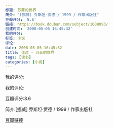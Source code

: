 ```yaml
---
标题: 苏菲的世界
简介: "[挪威] 乔斯坦·贾德 / 1999 / 作家出版社"
豆瓣评分: '8.6'
链接: https://book.douban.com/subject/1008093/
创建时间: '2008-05-05 16:45:32'
我的评分:
标签: 小说
评论:
date: 2008-05-05 16:45:32
title: 读过 - 苏菲的世界
tags: [读书]
categories: [小说]
---
```


我的评分:

我的评论:

豆瓣评分:8.6

简介:[挪威] 乔斯坦·贾德 / 1999 / 作家出版社

[豆瓣链接](https://book.douban.com/subject/1008093/)


